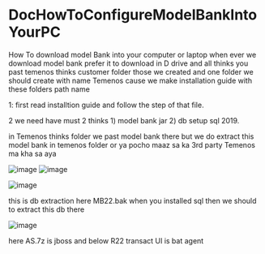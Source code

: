 # DocHowToConfigureModelBankIntoYourPC

How To download model Bank into your computer or laptop when ever we download model bank prefer it to download in D drive and all thinks you past temenos thinks  customer folder those we created and one folder we should create with name Temenos cause we make installation guide with these folders path name 
        
1: first read installtion guide and follow the step of that file.

2 we need have must 2 thinks 1) model bank jar 2) db setup sql 2019.

in Temenos thinks folder we past model bank there but we do extract this model bank in temenos folder or ya pocho maaz sa ka 3rd party Temenos ma kha sa aya

![image](https://user-images.githubusercontent.com/40827670/225991291-d024ec80-004e-4261-8a62-a18e3cd6ed4d.png)
![image](https://user-images.githubusercontent.com/40827670/225991374-5437266a-e59d-47e3-b03a-1545e09fc87d.png)

![image](https://user-images.githubusercontent.com/40827670/225992623-b091eb61-2a56-4271-9a87-29b7a31d9e4e.png)

this is db extraction here MB22.bak when you installed sql then we should to extract this db there


![image](https://user-images.githubusercontent.com/40827670/225992962-d17a6b74-091b-4991-9f59-003023158465.png)

here AS.7z is jboss and below R22 transact UI is bat agent
